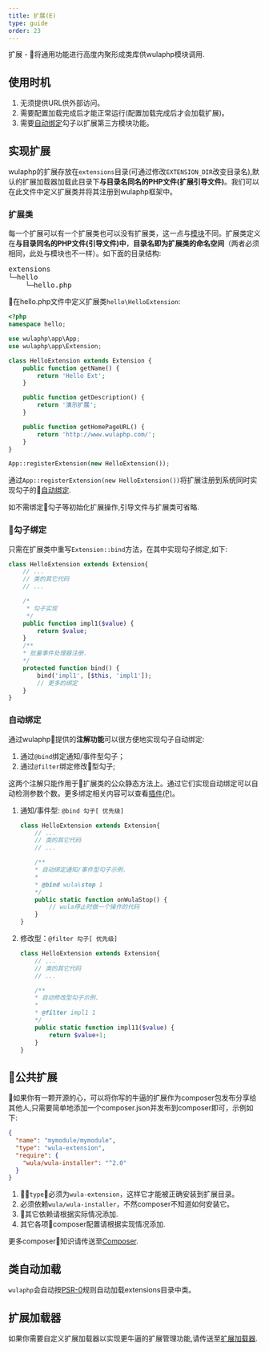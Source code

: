 ```yaml
---
title: 扩展(E)
type: guide
order: 23
---
```


扩展 - 将通用功能进行高度内聚形成类库供wulaphp模块调用.

## 使用时机

1. 无须提供URL供外部访问。
2. 需要配置加载完成后才能正常运行(配置加载完成后才会加载扩展)。
3. 需要[自动绑定](#自动绑定)勾子以扩展第三方模块功能。

## 实现扩展

wulaphp的扩展存放在`extensions`目录(可通过修改`EXTENSION_DIR`改变目录名),默认的扩展加载器加载此目录下**与目录名同名的PHP文件(扩展引导文件)**。我们可以在此文件中定义扩展类并将其注册到wulaphp框架中。

### 扩展类

每一个扩展可以有一个扩展类也可以没有扩展类，这一点与[模块](module.html)不同。扩展类定义在**与目录同名的PHP文件(引导文件)中**，**目录名即为扩展类的命名空间**（两者必须相同，此处与模块也不一样）。如下面的目录结构:
<pre>
extensions
└─hello
    └─hello.php
</pre>

在hello.php文件中定义扩展类`hello\HelloExtension`:

```php
<?php
namespace hello;

use wulaphp\app\App;
use wulaphp\app\Extension;

class HelloExtension extends Extension {
    public function getName() {
        return 'Hello Ext';
    }

    public function getDescription() {
        return '演示扩展';
    }

    public function getHomePageURL() {
        return 'http://www.wulaphp.com/';
    }
}

App::registerExtension(new HelloExtension());
```

通过`App::registerExtension(new HelloExtension())`将扩展注册到系统同时实现勾子的[自动绑定](#自动绑定).

<p class="tip">如不需绑定勾子等初始化扩展操作,引导文件与扩展类可省略.</p>

### 勾子绑定

只需在扩展类中重写`Extension::bind`方法，在其中实现勾子绑定,如下:

```php
class HelloExtension extends Extension{
    // ...
    // 类的其它代码
    // ...

    /*
     * 勾子实现
     */
    public function impl1($value) {
        return $value;
    }
    /**
    * 批量事件处理器注册.
    */
    protected function bind() {
        bind('impl1', [$this, 'impl1']);
        // 更多的绑定
    }
}
```

### 自动绑定

通过wulaphp提供的**注解功能**可以很方便地实现勾子自动绑定:

1. 通过`@bind`绑定通知/事件型勾子；
2. 通过`@filter`绑定修改型勾子;

这两个注解只能作用于扩展类的公众静态方法上。通过它们实现自动绑定可以自动检测参数个数。更多绑定相关内容可以查看[插件(P)](plugin.html)。

1. 通知/事件型: `@bind 勾子[ 优先级]`
    ```php
    class HelloExtension extends Extension{
        // ...
        // 类的其它代码
        // ...

        /**
        * 自动绑定通知/事件型勾子示例.
        *
        * @bind wula\stop 1
        */
        public static function onWulaStop() {
            // wula停止时做一个操作的代码
        }
    }
    ```
2. 修改型：`@filter 勾子[ 优先级]`
    ```php
    class HelloExtension extends Extension{
        // ...
        // 类的其它代码
        // ...

        /**
        * 自动修改型勾子示例.
        *
        * @filter impl1 1
        */
        public static function impl11($value) {
            return $value+1;
        }
    }
    ```

## 公共扩展

如果你有一颗开源的心，可以将你写的牛逼的扩展作为composer包发布分享给其他人,只需要简单地添加一个composer.json并发布到composer即可，示例如下:

```json
{
  "name": "mymodule/mymodule",
  "type": "wula-extension",
  "require": {
    "wula/wula-installer": "^2.0"
  }
}
```

1. `type`必须为`wula-extension`，这样它才能被正确安装到扩展目录。
2. 必须依赖`wula/wula-installer`，不然composer不知道如何安装它。
3. 其它依赖请根据实际情况添加.
4. 其它各项composer配置请根据实现情况添加.

更多composer知识请传送至[Composer](https://getcomposer.org/).

## 类自动加载

`wulaphp`会自动按[PSR-0](https://github.com/php-fig/fig-standards/blob/master/accepted/PSR-0.md)规则自动加载extensions目录中类。

## 扩展加载器

如果你需要自定义扩展加载器以实现更牛逼的扩展管理功能,请传送至[扩展加载器](../advance/ext-loader.html).